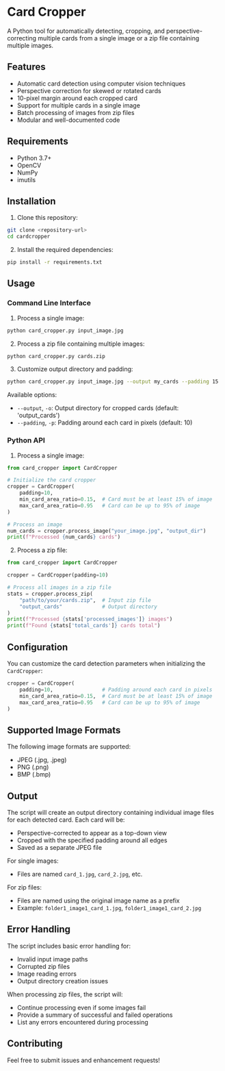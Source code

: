 # Card Cropper

A Python tool for automatically detecting, cropping, and perspective-correcting multiple cards from a single image or a zip file containing multiple images.

## Features

- Automatic card detection using computer vision techniques
- Perspective correction for skewed or rotated cards
- 10-pixel margin around each cropped card
- Support for multiple cards in a single image
- Batch processing of images from zip files
- Modular and well-documented code

## Requirements

- Python 3.7+
- OpenCV
- NumPy
- imutils

## Installation

1. Clone this repository:
```bash
git clone <repository-url>
cd cardcropper
```

2. Install the required dependencies:
```bash
pip install -r requirements.txt
```

## Usage

### Command Line Interface

1. Process a single image:
```bash
python card_cropper.py input_image.jpg
```

2. Process a zip file containing multiple images:
```bash
python card_cropper.py cards.zip
```

3. Customize output directory and padding:
```bash
python card_cropper.py input_image.jpg --output my_cards --padding 15
```

Available options:
- `--output`, `-o`: Output directory for cropped cards (default: 'output_cards')
- `--padding`, `-p`: Padding around each card in pixels (default: 10)

### Python API

1. Process a single image:
```python
from card_cropper import CardCropper

# Initialize the card cropper
cropper = CardCropper(
    padding=10,
    min_card_area_ratio=0.15,  # Card must be at least 15% of image
    max_card_area_ratio=0.95   # Card can be up to 95% of image
)

# Process an image
num_cards = cropper.process_image("your_image.jpg", "output_dir")
print(f"Processed {num_cards} cards")
```

2. Process a zip file:
```python
from card_cropper import CardCropper

cropper = CardCropper(padding=10)

# Process all images in a zip file
stats = cropper.process_zip(
    "path/to/your/cards.zip",  # Input zip file
    "output_cards"             # Output directory
)
print(f"Processed {stats['processed_images']} images")
print(f"Found {stats['total_cards']} cards total")
```

## Configuration

You can customize the card detection parameters when initializing the `CardCropper`:

```python
cropper = CardCropper(
    padding=10,                # Padding around each card in pixels
    min_card_area_ratio=0.15,  # Card must be at least 15% of image
    max_card_area_ratio=0.95   # Card can be up to 95% of image
)
```

## Supported Image Formats

The following image formats are supported:
- JPEG (.jpg, .jpeg)
- PNG (.png)
- BMP (.bmp)

## Output

The script will create an output directory containing individual image files for each detected card. Each card will be:
- Perspective-corrected to appear as a top-down view
- Cropped with the specified padding around all edges
- Saved as a separate JPEG file

For single images:
- Files are named `card_1.jpg`, `card_2.jpg`, etc.

For zip files:
- Files are named using the original image name as a prefix
- Example: `folder1_image1_card_1.jpg`, `folder1_image1_card_2.jpg`

## Error Handling

The script includes basic error handling for:
- Invalid input image paths
- Corrupted zip files
- Image reading errors
- Output directory creation issues

When processing zip files, the script will:
- Continue processing even if some images fail
- Provide a summary of successful and failed operations
- List any errors encountered during processing

## Contributing

Feel free to submit issues and enhancement requests! 